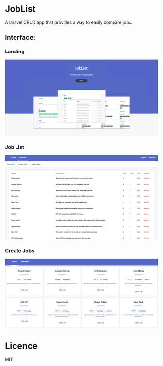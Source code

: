 # JobList

A laravel CRUD app that provides a way to easily compare jobs.

## Interface:
### Landing
![Interface](https://raw.githubusercontent.com/MaartenGDev/JobList/master/public/images/landingpage.png)

### Job List
![JobList](https://raw.githubusercontent.com/MaartenGDev/JobList/master/public/images/flatjoblist.png)

### Create Jobs
![JobList](https://raw.githubusercontent.com/MaartenGDev/JobList/master/public/images/joblistview.png)

### 
# Licence
MIT